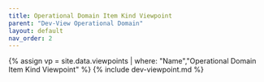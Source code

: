 ```yaml
---
title: Operational Domain Item Kind Viewpoint
parent: "Dev-View Operational Domain"
layout: default
nav_order: 2
---
```

{% assign vp = site.data.viewpoints | where: "Name","Operational Domain Item Kind Viewpoint" %}
{% include dev-viewpoint.md %}